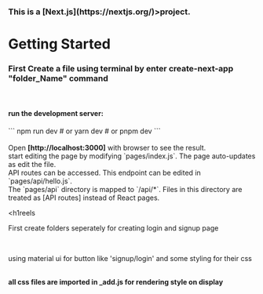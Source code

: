 <h3>This is a <strong>[Next.js](https://nextjs.org/)</strong>>project.</h3>

<h1> Getting Started</h1>
<h3>First Create a file using terminal by enter <strong>create-next-app "folder_Name"</strong> command</h3>
<br>
<h4>run the development server:</h4>
```
npm run dev
# or
yarn dev
# or
pnpm dev
```
<br><br>
Open <strong>[http://localhost:3000]</strong> with browser to see the result.
<br>
start editing the page by modifying `pages/index.js`. The page auto-updates as edit the file.
<br>
API routes can be accessed. This endpoint can be edited in `pages/api/hello.js`.
<br>
The `pages/api` directory is mapped to `/api/*`. Files in this directory are treated as [API routes] instead of React pages.
<br>

<h1reels</h1>
<br>
<p>First create folders seperately for creating login and signup page</p>
<br><p>using material ui for button like 'signup/login' and some styling for their css</p>
<br><strong>all css files are imported in _add.js for rendering style on display</strong>



 
 
